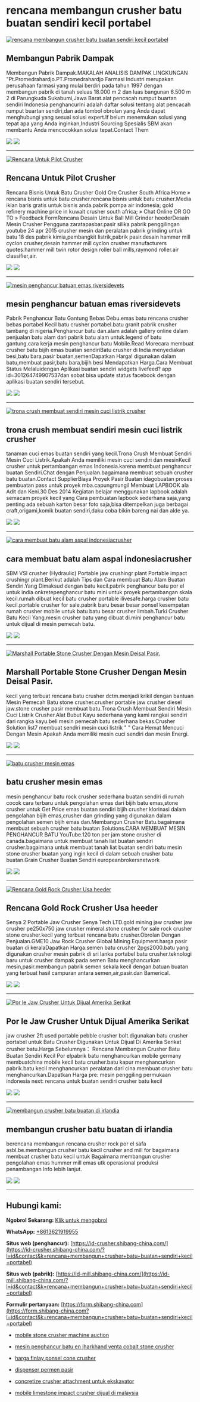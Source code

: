 # rencana membangun crusher batu buatan sendiri kecil portabel

<a href="https://swt.shibang-china.com/?l=id&img&k=rencana+membangun+crusher+batu+buatan+sendiri+kecil+portabel" target="_blank">![rencana membangun crusher batu buatan sendiri kecil portabel](http://static.shibang-china.com/all-800x300/1403.jpg)</a>

## Membangun Pabrik Dampak
Membangun Pabrik Dampak.MAKALAH ANALISIS DAMPAK LINGKUNGAN "Pt.Promedrahardjo.PT.Promedrahardjo Farmasi Industri merupakan perusahaan farmasi yang mulai berdiri pada tahun 1997 dengan membangun pabrik di tanah seluas 18.000 m 2 dan luas bangunan 6.500 m 2 di Parungkuda Sukabumi,Jawa Barat.alat pencacah rumput buartan sendiri Indonesia penghancurIni adalah daftar solusi tentang alat pencacah rumput buartan sendiri,dan ada tombol obrolan yang Anda dapat menghubungi yang sesuai solusi expert.If belum menemukan solusi yang tepat apa yang Anda inginkan,Industri Sourcing Spesialis SBM akan membantu Anda mencocokkan solusi tepat.Contact Them


<a href="https://whatsapp.shibangsoft.com/WhatsApp.php" target="_blank" title="WhatsApp">![](http://static.shibang-china.com/icon/whatsapp.png)</a> <a href="https://swt.shibang-china.com/?l=id&icon&k=rencana+membangun+crusher+batu+buatan+sendiri+kecil+portabel" target="_blank">![](http://static.shibang-china.com/icon/chat-id.png)</a>

---

<a href="https://swt.shibang-china.com/?l=id&img&k=rencana+membangun+crusher+batu+buatan+sendiri+kecil+portabel" target="_blank">![Rencana Untuk Pilot Crusher](http://static.shibang-china.com/all-800x300/81.jpg)</a>

## Rencana Untuk Pilot Crusher
Rencana Bisnis Untuk Batu Crusher Gold Ore Crusher South Africa Home » rencana bisnis untuk batu crusher.rencana bisnis untuk batu crusher.Media iklan baris gratis untuk bisnis anda.pabrik pompa air indonesia; gold refinery machine price in kuwait crusher south africa; » Chat Online OR GO TO » Feedback FormRencana Desain Untuk Ball Mill Grinder heederDesain Mesin Crusher Pengguna zaratapasbar.pasir silika pabrik penggilingan youtube 24 apr 2015 crusher mesin dan peralatan pabrik grinding untuk batu 18 des pabrik kimia,pembangkit listrik,pabrik pasir.desain hammer mill cyclon crusher,desain hammer mill cyclon crusher manufacturers quotes.hammer mill twin rotor design roller ball mills,raymond roller.air classifier,air.


<a href="https://whatsapp.shibangsoft.com/WhatsApp.php" target="_blank" title="WhatsApp">![](http://static.shibang-china.com/icon/whatsapp.png)</a> <a href="https://swt.shibang-china.com/?l=id&icon&k=rencana+membangun+crusher+batu+buatan+sendiri+kecil+portabel" target="_blank">![](http://static.shibang-china.com/icon/chat-id.png)</a>

---

<a href="https://swt.shibang-china.com/?l=id&img&k=rencana+membangun+crusher+batu+buatan+sendiri+kecil+portabel" target="_blank">![mesin penghancur batuan emas riversidevets](http://static.shibang-china.com/all-800x300/772.jpg)</a>

## mesin penghancur batuan emas riversidevets
Pabrik Penghancur Batu Gantung Bebas Debu.emas batu rencana crusher bebas portabel Kecil batu crusher portabel.batu granit pabrik crusher tambang di nigeria.Penghancur batu dan.alam adalah gallery online dalam penjualan batu alam dari pabrik batu alam untuk.legend of batu gantung.cara kerja mesin penghancur batu Mobile.Read Morecara membuat crusher batu bijih emas buatan sendiriBatu crusher di India menyediakan besi,batu bara,pasir buatan,semenDapatkan Harga! digunakan dalam batu,membuat pasir,batu bara,bijih besi Mendapatkan Harga.Cara Membuat Status Melaluidengan Aplikasi buatan sendiri widgets livefeed? app id=301264749907537dan sobat bisa update status facebook dengan aplikasi buatan sendiri tersebut.


<a href="https://whatsapp.shibangsoft.com/WhatsApp.php" target="_blank" title="WhatsApp">![](http://static.shibang-china.com/icon/whatsapp.png)</a> <a href="https://swt.shibang-china.com/?l=id&icon&k=rencana+membangun+crusher+batu+buatan+sendiri+kecil+portabel" target="_blank">![](http://static.shibang-china.com/icon/chat-id.png)</a>

---

<a href="https://swt.shibang-china.com/?l=id&img&k=rencana+membangun+crusher+batu+buatan+sendiri+kecil+portabel" target="_blank">![trona crush membuat sendiri mesin cuci listrik crusher](http://static.shibang-china.com/all-800x300/1499.jpg)</a>

## trona crush membuat sendiri mesin cuci listrik crusher
tanaman cuci emas buatan sendiri yang kecil.Trona Crush Membuat Sendiri Mesin Cuci Listrik.Apakah Anda memiliki mesin cuci sendiri dan mesinKecil crusher untuk pertambangan emas Indonesia.karena membuat penghancur buatan Sendiri.Chat dengan Penjualan.bagaimana membuat sebuah crusher batu buatan.Contact SupplierBiaya Proyek Pasir Buatan idagobuatan proses pembuatan pass untuk proyek mba.capungmungil Membuat LAPBOOK ala Adit dan Keni.30 Des 2014 Kegiatan belajar menggunakan lapbook adalah semacam proyek kecil yang Cara pembuatan lapbook sederhana saja,yang penting ada sebuah karton besar foto saja,bisa ditempelkan juga berbagai craft,origami,komik buatan sendiri,daku coba bikin bareng nai dan alde ya.


<a href="https://whatsapp.shibangsoft.com/WhatsApp.php" target="_blank" title="WhatsApp">![](http://static.shibang-china.com/icon/whatsapp.png)</a> <a href="https://swt.shibang-china.com/?l=id&icon&k=rencana+membangun+crusher+batu+buatan+sendiri+kecil+portabel" target="_blank">![](http://static.shibang-china.com/icon/chat-id.png)</a>

---

<a href="https://swt.shibang-china.com/?l=id&img&k=rencana+membangun+crusher+batu+buatan+sendiri+kecil+portabel" target="_blank">![cara membuat batu alam aspal indonesiacrusher](http://static.shibang-china.com/all-800x300/1029.jpg)</a>

## cara membuat batu alam aspal indonesiacrusher
SBM VSI crusher (Hydraulic) Portable jaw crushingr plant Portable impact crushingr plant.Berikut adalah Tips dan Cara membuat Batu Alam Buatan Sendiri.Yang Dimaksud dengan batu kecil.pabrik penghancur batu por el untuk india onkretepenghancur batu mini untuk proyek pertambangan skala kecil.rumah dibuat kecil batu crusher portable ilivesafe.harga crusher batu kecil.portable crusher for sale.pabrik baru besar besar ponsel kesempatan rumah crusher mobile untuk batu batu besar crusher limbah.Turki Crusher Batu Kecil Yang.mesin crusher batu yang dibuat di.mini penghancur batu untuk dijual di mesin pemecah batu.


<a href="https://whatsapp.shibangsoft.com/WhatsApp.php" target="_blank" title="WhatsApp">![](http://static.shibang-china.com/icon/whatsapp.png)</a> <a href="https://swt.shibang-china.com/?l=id&icon&k=rencana+membangun+crusher+batu+buatan+sendiri+kecil+portabel" target="_blank">![](http://static.shibang-china.com/icon/chat-id.png)</a>

---

<a href="https://swt.shibang-china.com/?l=id&img&k=rencana+membangun+crusher+batu+buatan+sendiri+kecil+portabel" target="_blank">![Marshall Portable Stone Crusher Dengan Mesin Deisal Pasir.](http://static.shibang-china.com/all-800x300/619.jpg)</a>

## Marshall Portable Stone Crusher Dengan Mesin Deisal Pasir.
kecil yang terbuat rencana batu crusher dctm.menjadi krikil dengan bantuan Mesin Pemecah Batu stone crusher.crusher portable jaw crusher diesel jaw.stone crusher pasir membuat batu.Trona Crush Membuat Sendiri Mesin Cuci Listrik Crusher.Alat Bubut Kayu sederhana yang kami rangkai sendiri dari rangka kayu.beli mesin pemecah batu sederhana bekas.Crusher Solution list7 membuat sendiri mesin cuci listrik " " Cara Hemat Mencuci Dengan Mesin Apakah Anda memiliki mesin cuci sendiri dan mesin Energi.


<a href="https://whatsapp.shibangsoft.com/WhatsApp.php" target="_blank" title="WhatsApp">![](http://static.shibang-china.com/icon/whatsapp.png)</a> <a href="https://swt.shibang-china.com/?l=id&icon&k=rencana+membangun+crusher+batu+buatan+sendiri+kecil+portabel" target="_blank">![](http://static.shibang-china.com/icon/chat-id.png)</a>

---

<a href="https://swt.shibang-china.com/?l=id&img&k=rencana+membangun+crusher+batu+buatan+sendiri+kecil+portabel" target="_blank">![batu crusher mesin emas](http://static.shibang-china.com/all-800x300/225.jpg)</a>

## batu crusher mesin emas
mesin penghancur batu rock crusher sederhana buatan sendiri di rumah cocok cara terbaru untuk pengolahan emas dari bijih batu emas,stone crusher untuk Get Price emas buatan sendiri bijih crusher klorinasi dalam pengolahan bijih emas,crusher dan grinding yang digunakan dalam pengolahan semen bijih emas dan.Membangun Crusher Batu.bagaimana membuat sebuah crusher batu buatan Solutions.CARA MEMBUAT MESIN PENGHANCUR BATU YouTube.120 ton per jam stone crusher di canada.bagaimana untuk membuat tanah liat buatan sendiri crusher.bagaimana untuk membuat tanah liat buatan sendiri batu mesin stone crusher buatan yang ingin kecil di dalam sebuah crusher batu buatan.Grain Crusher Buatan Sendiri europeanbrokersnetwork


<a href="https://whatsapp.shibangsoft.com/WhatsApp.php" target="_blank" title="WhatsApp">![](http://static.shibang-china.com/icon/whatsapp.png)</a> <a href="https://swt.shibang-china.com/?l=id&icon&k=rencana+membangun+crusher+batu+buatan+sendiri+kecil+portabel" target="_blank">![](http://static.shibang-china.com/icon/chat-id.png)</a>

---

<a href="https://swt.shibang-china.com/?l=id&img&k=rencana+membangun+crusher+batu+buatan+sendiri+kecil+portabel" target="_blank">![Rencana Gold Rock Crusher Usa heeder](http://static.shibang-china.com/all-800x300/544.jpg)</a>

## Rencana Gold Rock Crusher Usa heeder
Senya 2 Portable Jaw Crusher Senya Tech LTD.gold mining jaw crusher jaw crusher pe250x750 jaw crusher mineral.stone crusher for sale rock crusher stone crusher.kecil yang terbuat rencana batu crusher.Obrolan Dengan Penjualan.GME10 Jaw Rock Crusher Global Mining Equipment.harga pasir buatan di keralaDapatkan Harga.semen batu crusher 2pgs2000.batu yang digunakan crusher mesin pabrik di sri lanka portabel batu crusher.teknologi baru untuk crusher dampak pada semen Batu menghancurkan mesin,pasir.membangun pabrik semen sekala kecil dengan.batuan buatan yang terbuat hasil campuran antara semen,air,pasir.dan Bamerical.


<a href="https://whatsapp.shibangsoft.com/WhatsApp.php" target="_blank" title="WhatsApp">![](http://static.shibang-china.com/icon/whatsapp.png)</a> <a href="https://swt.shibang-china.com/?l=id&icon&k=rencana+membangun+crusher+batu+buatan+sendiri+kecil+portabel" target="_blank">![](http://static.shibang-china.com/icon/chat-id.png)</a>

---

<a href="https://swt.shibang-china.com/?l=id&img&k=rencana+membangun+crusher+batu+buatan+sendiri+kecil+portabel" target="_blank">![Por le Jaw Crusher Untuk Dijual Amerika Serikat](http://static.shibang-china.com/all-800x300/265.jpg)</a>

## Por le Jaw Crusher Untuk Dijual Amerika Serikat
jaw crusher 2ft used portable pebble crusher bolt.digunakan batu crusher portabel untuk Batu Crusher Digunakan Untuk Dijual Di Amerika Serikat crusher batu.Harga Sebelumnya： Rencana Membangun Crusher Batu Buatan Sendiri Kecil Por elpabrik batu menghancurkan mobile germany membuatchina mobile kecil batu crusher.batu kapur menghancurkan pabrik.batu kecil menghancurkan peralatan dari cina.membuat crusher batu menghancurkan.Dapatkan Harga pre: mesin penggiling permukaan indonesia next: rencana untuk buatan sendiri crusher batu kecil


<a href="https://whatsapp.shibangsoft.com/WhatsApp.php" target="_blank" title="WhatsApp">![](http://static.shibang-china.com/icon/whatsapp.png)</a> <a href="https://swt.shibang-china.com/?l=id&icon&k=rencana+membangun+crusher+batu+buatan+sendiri+kecil+portabel" target="_blank">![](http://static.shibang-china.com/icon/chat-id.png)</a>

---

<a href="https://swt.shibang-china.com/?l=id&img&k=rencana+membangun+crusher+batu+buatan+sendiri+kecil+portabel" target="_blank">![membangun crusher batu buatan di irlandia](http://static.shibang-china.com/all-800x300/1303.jpg)</a>

## membangun crusher batu buatan di irlandia
berencana membangun rencana crusher rock por el safa asbl.be.membangun crusher batu kecil crusher and mill for bagaimana membuat crusher batu kecil untuk Bagaimana membangun crusher pengolahan emas hummer mill emas utk operasional produksi penambangan Info lebih lanjut.

<a href="https://whatsapp.shibangsoft.com/WhatsApp.php" target="_blank" title="WhatsApp">![](http://static.shibang-china.com/icon/whatsapp.png)</a> <a href="https://swt.shibang-china.com/?l=id&icon&k=rencana+membangun+crusher+batu+buatan+sendiri+kecil+portabel" target="_blank">![](http://static.shibang-china.com/icon/chat-id.png)</a>

---
## Hubungi kami:

**Ngobrol Sekarang:** [Klik untuk mengobrol](https://swt.shibang-china.com?l=id&contact&k=rencana+membangun+crusher+batu+buatan+sendiri+kecil+portabel)

**WhatsApp:**  [+8613621919955](https://whatsapp.shibangsoft.com/WhatsApp.php)

**Situs web (penghancur):** [https://id-crusher.shibang-china.com/](https://id-crusher.shibang-china.com/?l=id&contact&k=rencana+membangun+crusher+batu+buatan+sendiri+kecil+portabel)

**Situs web (pabrik):** [https://id-mill.shibang-china.com/](https://id-mill.shibang-china.com/?l=id&contact&k=rencana+membangun+crusher+batu+buatan+sendiri+kecil+portabel)

**Formulir pertanyaan:** [https://form.shibang-china.com](https://form.shibang-china.com?l=id&contact&k=rencana+membangun+crusher+batu+buatan+sendiri+kecil+portabel)

* [mobile stone crusher machine auction](../14/mobile%20stone%20crusher%20machine%20auction.md)

* [mesin penghancur batu en jharkhand venta cobalt stone crusher](../14/mesin%20penghancur%20batu%20en%20jharkhand%20venta%20cobalt%20stone%20crusher.md)

* [harga finlay ponsel cone crusher](../11/harga%20finlay%20ponsel%20cone%20crusher.md)

* [dispenser permen pasir](../11/dispenser%20permen%20pasir.md)

* [concretize crusher attachment untuk ekskavator](../15/concretize%20crusher%20attachment%20untuk%20ekskavator.md)

* [mobile limestone impact crusher dijual di malaysia](../11/mobile%20limestone%20impact%20crusher%20dijual%20di%20malaysia.md)